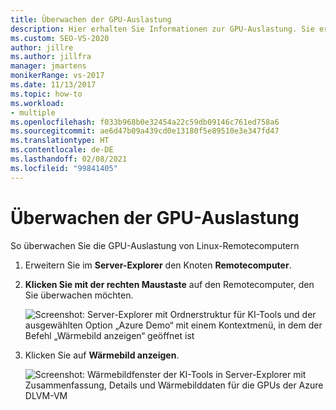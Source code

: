 ```yaml
---
title: Überwachen der GPU-Auslastung
description: Hier erhalten Sie Informationen zur GPU-Auslastung. Sie erhalten insbesondere Informationen dazu, wie Sie die GPU-Auslastung auf Linux-Remotecomputern überwachen.
ms.custom: SEO-VS-2020
author: jillre
ms.author: jillfra
manager: jmartens
monikerRange: vs-2017
ms.date: 11/13/2017
ms.topic: how-to
ms.workload:
- multiple
ms.openlocfilehash: f033b968b0e32454a22c59db09146c761ed758a6
ms.sourcegitcommit: ae6d47b09a439cd0e13180f5e89510e3e347fd47
ms.translationtype: HT
ms.contentlocale: de-DE
ms.lasthandoff: 02/08/2021
ms.locfileid: "99841405"
---
```

# <a name="monitoring-gpu-utilization"></a>Überwachen der GPU-Auslastung

So überwachen Sie die GPU-Auslastung von Linux-Remotecomputern

1. Erweitern Sie im **Server-Explorer** den Knoten **Remotecomputer**.
2. **Klicken Sie mit der rechten Maustaste** auf den Remotecomputer, den Sie überwachen möchten.

    ![Screenshot: Server-Explorer mit Ordnerstruktur für KI-Tools und der ausgewählten Option „Azure Demo“ mit einem Kontextmenü, in dem der Befehl „Wärmebild anzeigen“ geöffnet ist](media/monitor-gpu/gpu-heatmap-0.png)

3. Klicken Sie auf **Wärmebild anzeigen**.

    ![Screenshot: Wärmebildfenster der KI-Tools in Server-Explorer mit Zusammenfassung, Details und Wärmebilddaten für die GPUs der Azure DLVM-VM](media/monitor-gpu/heatmap.png)
